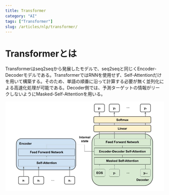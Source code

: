 ```yaml
---
title: Transformer
category: "AI"
tags: ["Transformer"]
slug: /articles/nlp/transformer/
---
```



# Transformerとは
Transformerはseq2seqから発展したモデルで、seq2seqと同じくEncoder-Decoderモデルである。TransformerではRNNを使用せず、Self-Attentionだけを用いて構築する。そのため、単語の順番に沿って計算する必要が無く並列化による高速化処理が可能である。Decoder側では、予測ターゲットの情報がリークしないようにMasked-Self-Attentionを用いる。

![Transformer](./transformer.jpg)
